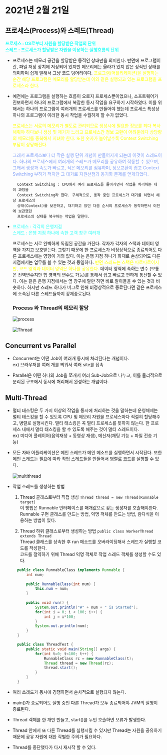 2021년 2월 21일
==============================================

## 프로세스(Process)와 스레드(Thread)
**<span style="color:#2EFEF7"> 
프로세스 : OS로부터 자원을 할당받은 작업의 단위** <br> </span>
**<span style="color:#2EFEF7"> 
스레드 : 프로세스가 할당받은 자원을 이용하는 실행흐름의 단위** </span>

* 프로세스는 메모리 공간을 할당받은 동적인 상태만을 의미한다. 반면에 프로그램이란, 
  파일 저장 장치에 저장되어 있지만 메모리에는 올라가 있지 않은 정적인 상태를 의미하며 
  쉽게 말해서 그냥 코드 덩어리이다. <span style="color:yellow"> 프로그램(어플리케이션)을 실행하는 순간 해당 
  프로그램은 메모리를 할당받는데 이와 같은 실행되고 있는 프로그램을 프로세스라 한다. </span>
  
* 예전에는 프로그램을 실행하는 흐름이 오로지 프로세스뿐이었으나, 소프트웨어가 진보하면서
  하나의 프로그램에서 복잡한 동시 작업을 요구하기 시작하였다. 이를 위해서는 하나의 프로그램이 
  여러개의 프로세스를 만들어야 했는데 프로세스 특성상 하나의 프로그램이 이러한 동시 작업을 수월하게 할 수가 없었다.
  
  <span style="color:yellow">
  프로세스는 서로의 메모리가 별도로 관리되므로 생성시에 필요한 정보를 죄다 복사해줘야 
  하다보니 생성 및 제거가 느리고 프로세스간 정보 교환이 어려운데다 상당량의 메모리를 중복해서 지녀야 한다. 
  또한 숫자가 늘어날수록 Context Switching 부담이 상당해진다. </span> 
  
  <span style="color:#819FF7"> 그래서 프로세스보다 더 작은 실행 단위 개념이 만들어지게 되는데 이것이 스레드이다. 
  하나의 프로세스에서 여러개의 스레드가 메모리를 공유하여 작동할 수 있으며, 그래서 생성과 속도가 빠르고, 
  적은 메모리를 점유하며, 정보교환이 쉽고 Context Switching 부하가 적지만 그 대가로 자원선점과 동기화 문제를 얻게되었다.
  </span> 
  
        Context Switching : CPU에서 여러 프로세스를 돌아가면서 작업을 처리하는 데 이 과정을
        Context Switching라 한다. 구체적으로, 동작 중인 프로세스가 대기를 하면서 해당 프로세스의
        상태(Context)를 보관하고, 대기하고 있던 다음 순서의 프로세스가 동작하면서 이전에 보관했던 
        프로세스의 상태를 복구하는 작업을 말한다.
  
* <span style="color:#2EFEF7"> 프로세스 : 각각의 은행지점 </span> <br>
  <span style="color:#2EFEF7"> 스레드 : 은헹 지점 하나에 속한 고객 창구 여러개 </span>
  
  프로세스는 서로 완벽하게 독립된 공간을 가진다. 각자가 각자의 스택과 데이터 영역을 가지고 보호받는다. 그렇기 때문에
  한 프로세스가 비정상적으로 종료되어도 다른 프로세스에는 영향이 거의 없다. 이는 은행 지점 하나가 화재로 손상되어도
  다른 지점에서는 업무를 볼 수 있는 것과 동일하다.
  <span style="color:yellow"> 
  반면 스레드는 스택은 따로따로이지만, 코드 영역과 데이터 영역은 하나를 공유한다.</span> 데이터 영역에 속하는 변수
  (보통은 전역변수지만 힙 영역의 변수도 가능)를 통해서 쉽고 빠르고 편하게 통신할 수 있다. 
  이는 같은 은행 지점에서는 옆 창구에 말만 하면 바로 알아들을 수 있는 것과 비슷하다.
  하지만 스레드 하나가 버그로 인해 비정상적으로 종료된다면 같은 프로세스에 소속된 다른 스레드들까지 강제종료된다.

  ### Process 와 Thread의 메모리 할당
  ![process](https://user-images.githubusercontent.com/44958622/108751806-041cdd00-7586-11eb-9b9e-67aae12f1f52.png)
  <br><br>
  ![Thread](https://user-images.githubusercontent.com/44958622/108751974-3cbcb680-7586-11eb-93cd-a4011f648dab.png)

## Concurrent vs Parallel
* Concurrent는 어떤 Job이 여러개 동시에 처리된다는 개념이다. <br>
ex) 브라우저를 여러 개를 띄워서 여러 site를 접속
  
* Parallel은 어떤 하나의 Job을 쪼개서 여러 Sub-Job으로 나누고,
이를 물리적으로 분리된 구조에서 동시에 처리해서 완성하는 개념이다.
  
## Multi-Thread
* 멀티 태스킹은 두 가지 이상의 작업을 동시에 처리하는 것을 말하는데 운영체제는 멀티 태스킹을
할 수 있도록 CPU 및 메모리 자원을 프로세스마다 적절히 할당해주고, 병렬로 실행시킨다.
  멀티 태스킹은 꼭 멀티 프로세스를 뜻하지 않는다. 한 프로세스 내에서 멀티 태스킹을 할 수 있도록
  해주는 것이 멀티 스레드이다. <br>
  ex) 미디어 플레이어(음악재생 + 동영상 재생), 메신저(채팅 기능 + 파일 전송 기능)
  
* 모든 자바 어플리케이션은 메인 스레드가 메인 메소드를 실행하면서 시작된다.
또한 메인 스레드는 필요에 따라 작업 스레드들을 만들어서 병렬로 코드를 실행할 수 있다.
  <br><br>
  ![multithread](https://user-images.githubusercontent.com/44958622/108751985-40503d80-7586-11eb-8b1a-0dc0fd75f3d1.png)
  
* 작업 스레드를 생성하는 방법
  1. Thread 클래스로부터 직접 생성 `Thread thread = new Thread(Runnable target)`
  <br> 이 방법은 Runnable 인터페이스를 매개값으로 갖는 생성자를 호출해야한다.
  <br> Runnable 구현 클래스를 만드는 방법, 익명 객체를 만드는 방법, 람다식을 이용하는 방법이 있다.
     
  2. Thread 하위 클래스로부터 생성하는 방법 `public class WorkerThread extends Thread`
  <br> Thread 클래스를 상속한 후 run 메소드를 오버라이딩해서 스레드가 실행할 코드를 작성한다.
  <br> 코드를 절약하기 위해 Thread 익명 객체로 작업 스레드 객체를 생성할 수도 있다.
     
  ```java
    public class RunnableClass implements Runnable {
        int num;
    
        public RunnableClass(int num) {
            this.num = num;
        }
    
        public void run() {
            System.out.println("#" + num + " is Started");
            for(int i = 0; i < 100; i++) {
                int j = i*100;
            }
            System.out.println(num);
        }
    }
  ```
  ```java
    public class ThreadTest {
        public static void main(String[] args) {
            for(int t=0; t<100; t++) {
                RunnableClass rc = new RunnableClass(t);
                Thread thread = new Thread(rc);
                thread.start();
            }
        }
    }
  ```
* 여러 쓰레드가 동시에 경쟁하면서 순차적으로 실행되지 않는다.
* main()가 종료되어도 실행 중인 다른 Thread가 모두 종료되어야 
  JVM의 실행이 종료된다.
  
* Thread 객체를 한 개만 만들고, start()를 두번 호출하면 오류가 발생한다.
* Thread 안에서 또 다른 Thread를 실행시킬 수 있지만 Thread는 자원을
  공유하기 때문에 공유 자원에 대한 각별한 주의가 필요하다.
  
* Thread를 중단했다가 다시 재시작 할 수 있다.
